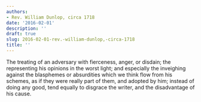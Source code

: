 ```yaml
---
authors:
- Rev. William Dunlop, circa 1718
date: '2016-02-01'
description: ''
draft: true
slug: 2016-02-01-rev.-william-dunlop,-circa-1718
title: ''
---
```

The treating of an adversary with fierceness, anger, or disdain; the representing his opinions in the worst light; and especially the inveighing against the blasphemes or absurdities which we think flow from his schemes, as if they were really part of them, and adopted by him; instead of doing any good, tend equally to disgrace the writer, and the disadvantage of his cause.



